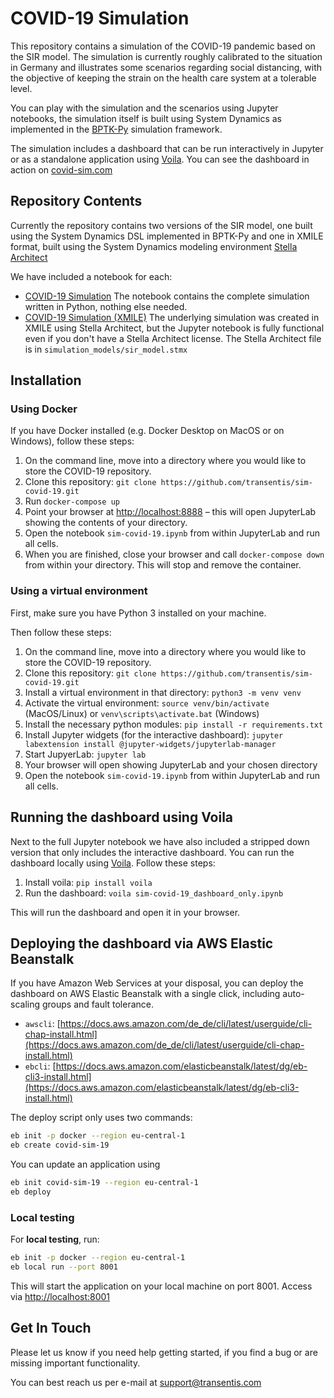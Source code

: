 # COVID-19 Simulation

This repository contains a simulation of the COVID-19 pandemic based on the SIR model. The simulation is currently roughly calibrated to the situation in Germany and illustrates some scenarios regarding social distancing, with the objective of keeping the strain on the health care system at a tolerable level.

You can play with the simulation and the scenarios using Jupyter notebooks, the simulation itself is built using System Dynamics as implemented in the [BPTK-Py](http://bptk.transentis-labs.com) simulation framework.

The simulation includes a dashboard that can be run interactively in Jupyter or as a standalone application using [Voila](https://voila.readthedocs.io). You can see the dashboard in action on [covid-sim.com](https://covid-sim.com)

## Repository Contents

Currently the repository contains two versions of the SIR model, one built using the System Dynamics DSL implemented in BPTK-Py and one in XMILE format, built using the System Dynamics modeling environment [Stella Architect](http://www.iseesystems.com)

We have included a notebook for each:

* [COVID-19 Simulation](sim-covid-19.ipynb) The notebook contains the complete simulation written in Python, nothing else needed.
* [COVID-19 Simulation (XMILE)](sim-covid-19-xmile.ipynb) The underlying simulation was created in XMILE using Stella Architect, but the Jupyter notebook is fully functional even if you don't have a Stella Architect license. The Stella Architect file is in `simulation_models/sir_model.stmx`



## Installation

### Using Docker

If you have Docker installed (e.g. Docker Desktop on MacOS or on Windows), follow these steps:

1. On the command line, move into a directory where you would like to store the COVID-19 repository. 
2. Clone this repository: ```git clone https://github.com/transentis/sim-covid-19.git```
3. Run ```docker-compose up```
4. Point your browser at [http://localhost:8888](http://localhost:8888) – this will open JupyterLab showing the contents of your directory. 
5. Open the notebook ```sim-covid-19.ipynb``` from within JupyterLab and run all cells.
6. When you are finished, close your browser and call ```docker-compose down``` from within your directory. This will stop and remove the container.

### Using a virtual environment

First, make sure you have Python 3 installed on your machine.

Then follow these steps:

1. On the command line, move into a directory where you would like to store the COVID-19 repository. 
2. Clone this repository: ```git clone https://github.com/transentis/sim-covid-19.git```
3. Install a virtual environment in that directory: ```python3 -m venv venv```
4. Activate the virtual environment: ```source venv/bin/activate``` (MacOS/Linux) or ```venv\scripts\activate.bat``` (Windows)
5. Install the necessary python modules: ```pip install -r requirements.txt```
7. Install Jupyter widgets (for the interactive dashboard): ```jupyter labextension install @jupyter-widgets/jupyterlab-manager```
8. Start JupyerLab: ```jupyter lab```
9. Your browser will open showing JupyterLab and your chosen directory
10. Open the notebook ```sim-covid-19.ipynb``` from within JupyterLab and run all cells.

## Running the dashboard using Voila

Next to the full Jupyter notebook we have also included a stripped down version that only includes the interactive dashboard. You can run the dashboard locally using [Voila](https://voila.readthedocs.io/en/stable/). Follow  these steps:

1. Install voila:    ```pip install voila```
2. Run the dashboard: ```voila sim-covid-19_dashboard_only.ipynb```

This will run the dashboard and open it in your browser.

## Deploying the dashboard via AWS Elastic Beanstalk

If you have Amazon Web Services at your disposal, you can deploy the dashboard on AWS Elastic Beanstalk with a single click, including auto-scaling groups and fault tolerance.

- ``awscli``: [https://docs.aws.amazon.com/de_de/cli/latest/userguide/cli-chap-install.html](https://docs.aws.amazon.com/de_de/cli/latest/userguide/cli-chap-install.html)
- ``ebcli``: [https://docs.aws.amazon.com/elasticbeanstalk/latest/dg/eb-cli3-install.html](https://docs.aws.amazon.com/elasticbeanstalk/latest/dg/eb-cli3-install.html)


The deploy script only uses two commands:

```bash
eb init -p docker --region eu-central-1
eb create covid-sim-19
```

You can update an application using

```bash
eb init covid-sim-19 --region eu-central-1
eb deploy
```

### Local testing

For __local testing__, run:

```bash
eb init -p docker --region eu-central-1
eb local run --port 8001
```

This will start the application on your local machine on port 8001. Access via [http://localhost:8001](http://localhost:8001)

## Get In Touch

Please let us know if you need help getting started, if you find a bug or are missing important functionality.

You can best reach us per e-mail at [support@transentis.com](mailto:support@transentis.com)
